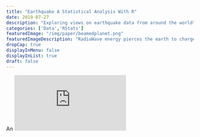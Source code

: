 ```yaml
---
title: "Earthquake A Statistical Analysis With R"
date: 2019-07-27
description: "Exploring views on earthquake data from around the world"
categories: ['Data','RStats']
featuredImage: "/img/paper/beamedplanet.png"
featuredImageDescription: "RadioWave energy pierces the earth to charge up conductive particles with enough energy to break plates"
dropCap: true
displayInMenu: false
displayInList: true
draft: false
---
```


An ![R Notebook on Earthquake Analysis](http://palaver.jerad.xyz/data/earthquakeNB.html)